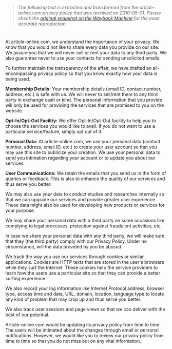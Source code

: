 > *The following text is extracted and transformed from the article-online.com privacy policy that was archived on 2010-05-01. Please check the [original snapshot on the Wayback Machine](https://web.archive.org/web/20100501095329id_/http%3A//www.article-online.com/privacy.php) for the most accurate reproduction.*

# 

At article-online.com, we understand the importance of your privacy. We know that you would not like to share every data you provide on our site. We assure you that we will never sell or rent your data to any third party. We also guarantee never to use your contacts for sending unsolicited emails.

To further maintain the transparency of the affair, we have drafted an all-encompassing privacy policy so that you know exactly how your data is being used.

**Membership Details:** Your membership details (email ID, contact number, address, etc.) is safe with us. We will never to sell/rent them to any third party in exchange cash or kind. The personal information that you provide will only be used for providing the services that are promised to you on the website.

**Opt-In/Opt-Out Facility:** We offer Opt-In/Opt-Out facility to help you to choose the services you would like to avail. If you do not want to use a particular service/feature, simply opt out of it.

**Personal Data:** At article-online.com, we use your personal data (contact number, address, email ID, etc.) to create your user account so that you may use this site to publicize your creation. We use your personal data to send you intimation regarding your account or to update you about our services.

**User Communications:** We retain the emails that you send us in the form of queries or feedback. This is also to enhance the quality of our services and thus serve you better.

We may also use your data to conduct studies and researches internally so that we can upgrade our services and provide greater user experience. These data might also be used for developing new products or services for your purpose.

We may share your personal data with a third party on some occasions like complying to legal processes, protection against fraudulent activities, etc.

In case we share your personal data with any third party, we will make sure that they (the third party) comply with our Privacy Policy. Under no circumstance, will the data provided by you be abused.

We track the way you use our services through cookies or similar applications. Cookies are HTTP texts that are stored in the user's browsers while they surf the Internet. These cookies help the service providers to learn how the users use a particular site so that they can provide a better surfing experience.

We also record your log information like Internet Protocol address, browser type, access time and date, URL, domain, location, language type to locate any kind of problem that may crop up and thus serve you better.

We also track user sessions and page views so that we can deliver with the best of our potential. 

Article-online.com would be updating its privacy policy from time to time. The users will be intimated about the changes through email or personal notifications. However, we would like you to review our privacy policy from time to time so that you do not miss out on any vital information.
